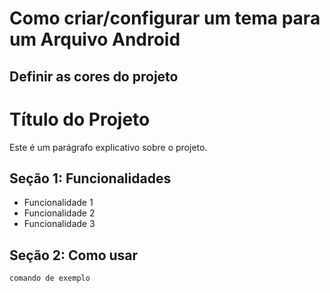 # Como criar/configurar um tema para um Arquivo Android
## Definir as cores do projeto


# Título do Projeto

Este é um parágrafo explicativo sobre o projeto.

## Seção 1: Funcionalidades

- Funcionalidade 1
- Funcionalidade 2
- Funcionalidade 3

## Seção 2: Como usar

```bash
comando de exemplo
